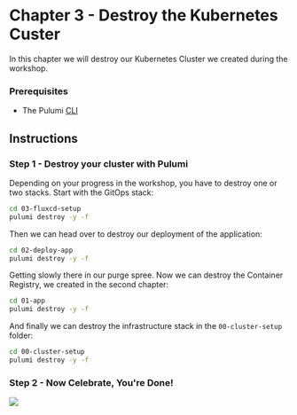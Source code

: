 # Chapter 3 - Destroy the Kubernetes Custer

In this chapter we will destroy our Kubernetes Cluster we created during the workshop.

### Prerequisites

- The Pulumi [CLI](https://www.pulumi.com/docs/get-started/install/)

## Instructions

### Step 1 - Destroy your cluster with Pulumi

Depending on your progress in the workshop, you have to destroy one or two stacks. Start with the GitOps stack:

```bash
cd 03-fluxcd-setup
pulumi destroy -y -f
```

Then we can head over to destroy our deployment of the application:

```bash
cd 02-deploy-app
pulumi destroy -y -f
```

Getting slowly there in our purge spree. Now we can destroy the Container Registry, we created in the second chapter:

```bash
cd 01-app
pulumi destroy -y -f
```

And finally we can destroy the infrastructure stack in the `00-cluster-setup` folder:

```bash
cd 00-cluster-setup
pulumi destroy -y -f
```

### Step 2 - Now Celebrate, You're Done!

![](https://cdn.dribbble.com/users/234969/screenshots/5414177/burst_trophy_dribbble.gif)
